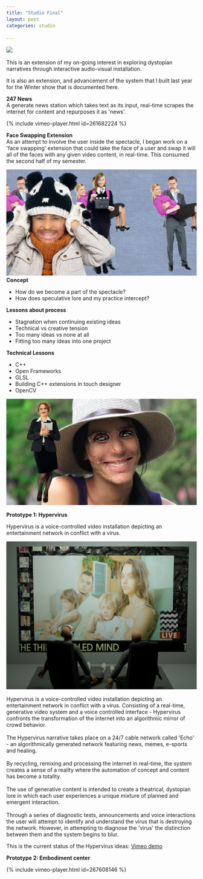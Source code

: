 ```yaml
---
title: "Studio Final"
layout: post
categories: studio

---
```


![](/blog/assets/final_studio/1.png)

This is an extension of my on-going interest in exploring dystopian narratives through interactive audio-visual installation.<br />

It is also an extension, and advancement of the system that I built last year for the Winter show that is documented here.  <br />

**247 News**<br>
A generate news station which takes text as its input, real-time scrapes the internet for content and repurposes it as 'news'.

{% include vimeo-player.html id=261682224 %}

**Face Swapping Extension**<br>
As an attempt to involve the user inside the spectacle, I began work on a 'face swapping' extension that could take
the face of a user and swap it will all of the faces with any given video content, in real-time. This consumed the second
half of my semester.

![](/blog/assets/final_studio/2.PNG)
**Concept**<br>
- How do we become a part of the spectacle?
- How does speculative lore and my practice intercept?

**Lessons about process**<br>
- Stagnation when continuing existing ideas
- Technical vs creative tension
- Too many ideas vs none at all
- Fitting too many ideas into one project

**Technical Lessons**<br>
- C++
- Open Frameworks
- GLSL
- Building C++ extensions in touch designer
- OpenCV

![](/blog/assets/final_studio/3.PNG)


**Prototype 1: Hypervirus**<br>

Hypervirus is a voice-controlled video installation depicting an entertainment network in conflict with a virus.

![](/blog/assets/spring_show_submission/1.png)

Hypervirus is a voice-controlled video installation depicting an entertainment network in conflict with a virus.
Consisting of a real-time, generative video system and a voice controlled interface - Hypervirus confronts the transformation of the internet into an algorithmic mirror of crowd behavior.<br />
<br />
The Hypervirus narrative takes place on a 24/7 cable network called 'Echo' - an algorithmically generated network featuring news, memes, e-sports and healing.<br />
<br />
By recycling, remixing and processing the internet in real-time, the system creates a sense of a reality where the automation of concept and content has become a totality.  <br />
<br />
The use of generative content is intended to create a theatrical, dystopian lore in which each user experiences a unique mixture of planned and emergent interaction.<br />
<br />
Through a series of diagnostic tests, announcements and voice interactions the user will attempt to identify and understand the virus that is destroying the network.  However, in attempting to diagnose the 'virus' the distinction between them and the system begins to blur.

This is the current status of the Hypervirus ideas:
[Vimeo demo](https://vimeo.com/267182635/bbd5ae253e)

**Prototype 2: Embodiment center**<br>

{% include vimeo-player.html id=267608146 %}
